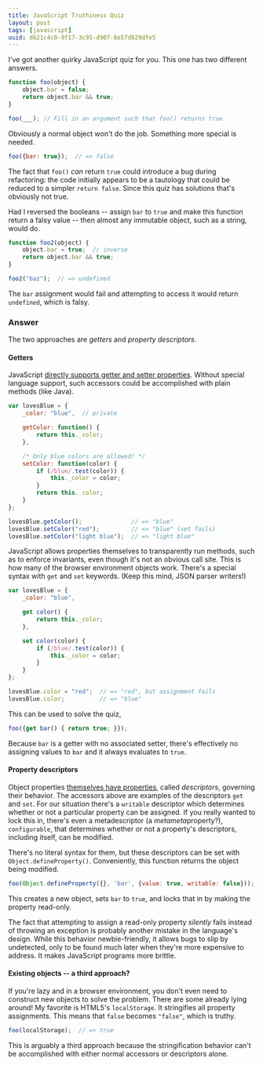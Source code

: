 ```yaml
---
title: JavaScript Truthiness Quiz
layout: post
tags: [javascript]
uuid: d621c4c0-9f17-3c95-d907-8e57d029dfe5
---
```


I've got another quirky JavaScript quiz for you. This one has two
different answers.

~~~javascript
function foo(object) {
    object.bar = false;
    return object.bar && true;
}

foo(___); // Fill in an argument such that foo() returns true.
~~~

Obviously a normal object won't do the job. Something more special is
needed.

~~~javascript
foo({bar: true});  // => false
~~~

The fact that `foo()` *can* return `true` could introduce a bug during
refactoring: the code initially appears to be a tautology that could
be reduced to a simpler `return false`. Since this quiz has solutions
that's obviously not true.

Had I reversed the booleans -- assign `bar` to `true` and make this
function return a falsy value -- then almost any immutable object,
such as a string, would do.

~~~javascript
function foo2(object) {
    object.bar = true;  // inverse
    return object.bar && true;
}

foo2("baz");  // => undefined
~~~

The `bar` assignment would fail and attempting to access it would
return `undefined`, which is falsy.

### Answer

The two approaches are *getters* and *property descriptors*.

#### Getters

JavaScript [directly supports getter and setter properties][getset].
Without special language support, such accessors could be accomplished
with plain methods (like Java).

~~~javascript
var lovesBlue = {
    _color: "blue",  // private

    getColor: function() {
        return this._color;
    },

    /* Only blue colors are allowed! */
    setColor: function(color) {
        if (/blue/.test(color)) {
            this._color = color;
        }
        return this._color;
    }
};

lovesBlue.getColor();              // => "blue"
lovesBlue.setColor("red");         // => "blue" (set fails)
lovesBlue.setColor("light blue");  // => "light blue"
~~~

JavaScript allows properties themselves to transparently run methods,
such as to enforce invariants, even though it's not an obvious call
site. This is how many of the browser environment objects
work. There's a special syntax with `get` and `set` keywords. (Keep
this mind, JSON parser writers!)

~~~javascript
var lovesBlue = {
    _color: "blue",

    get color() {
        return this._color;
    },

    set color(color) {
        if (/blue/.test(color)) {
            this._color = color;
        }
    }
};

lovesBlue.color = "red";  // => "red", but assignment fails
lovesBlue.color;          // => "blue"
~~~

This can be used to solve the quiz,

~~~javascript
foo({get bar() { return true; }});
~~~

Because `bar` is a getter with no associated setter, there's
effectively no assigning values to `bar` and it always evaluates to
`true`.

#### Property descriptors

Object properties [themselves have properties][define], called
*descriptors*, governing their behavior. The accessors above are
examples of the descriptors `get` and `set`. For our situation there's
a `writable` descriptor which determines whether or not a particular
property can be assigned. If you really wanted to lock this in,
there's even a metadescriptor (a *metameta*property?), `configurable`,
that determines whether or not a property's descriptors, including
itself, can be modified.

There's no literal syntax for them, but these descriptors can be set
with `Object.defineProperty()`. Conveniently, this function returns
the object being modified.

~~~javascript
foo(Object.defineProperty({}, 'bar', {value: true, writable: false}));
~~~

This creates a new object, sets `bar` to `true`, and locks that in by
making the property read-only.

The fact that attempting to assign a read-only property *silently*
fails instead of throwing an exception is probably another mistake in
the language's design. While this behavior newbie-friendly, it allows
bugs to slip by undetected, only to be found much later when they're
more expensive to address. It makes JavaScript programs more brittle.

#### Existing objects -- a third approach?

If you're lazy and in a browser environment, you don't even need to
construct new objects to solve the problem. There are some already
lying around! My favorite is HTML5's `localStorage`. It stringifies
all property assignments. This means that `false` becomes `"false"`,
which is truthy.

~~~javascript
foo(localStorage);  // => true
~~~

This is arguably a third approach because the stringification behavior
can't be accomplished with either normal accessors or descriptors
alone.


[getset]: https://developer.mozilla.org/en-US/docs/JavaScript/Guide/Working_with_Objects#Defining_getters_and_setters
[define]: https://developer.mozilla.org/en-US/docs/JavaScript/Reference/Global_Objects/Object/defineProperty
